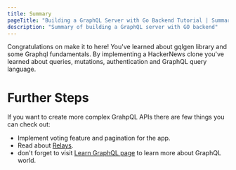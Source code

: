 ```yaml
---
title: Summary
pageTitle: "Building a GraphQL Server with Go Backend Tutorial | Summary"
description: "Summary of building a GraphQL server with GO backend"
---
```


Congratulations on make it to here! You've learned about gqlgen library and some Graphql fundamentals. By implementing a HackerNews clone you've learned about queries, mutations, authentication and GraphQL query language. 
# Further Steps <a name="further-steps"></a>
If you want to create more complex GrahpQL APIs there are few things you can check out:
* Implement voting feature and pagination for the app.
* Read about [Relays](https://facebook.github.io/relay/docs/en/graphql-server-specification.html).
* don't forget to visit [Learn GraphQL page](https://graphql.org/learn/) to learn more about GraphQL world.
